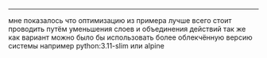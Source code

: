 ---
мне показалось что оптимизацию из примера лучше всего стоит проводить путём уменьшения слоев и объединения действий
так же как вариант можно было бы использовать более облекчённую версию системы например  python:3.11-slim или alpine 
